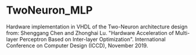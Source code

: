 # TwoNeuron_MLP
Hardware implementation in VHDL of the Two-Neuron architecture design from: Shenggang Chen and Zhonghai Lu. "Hardware Acceleration of Multi-layer Perceptron Based on Inter-layer Optimization". International Conference on Computer Design (ICCD), November 2019.
